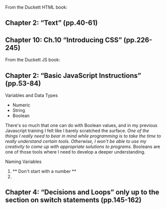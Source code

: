 From the Duckett HTML book:

## Chapter 2: “Text” (pp.40-61)
## Chapter 10: Ch.10 “Introducing CSS” (pp.226-245)
From the Duckett JS book:

## Chapter 2: “Basic JavaScript Instructions” (pp.53-84)

Variables and Data Types
- Numeric
- String
- Boolean

There's so much that one can do with Boolean values, and in my previous Javascript training I felt like I barely scratched the surface. *One of the things I really need to bear in mind while programming is to take the time to really understand certain tools. Otherwise, I won't be able to use my creativity to come up with appropriate solutions to programs.* Booleans are one of those tools where I need to develop a deeper understanding.

Naming Variables
1. ** Don't start with a number **
2. 

## Chapter 4: “Decisions and Loops” only up to the section on switch statements (pp.145-162)
